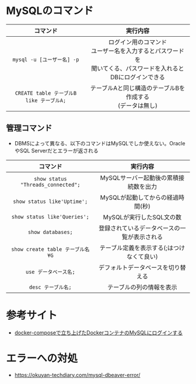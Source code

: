 # MySQLのコマンド
  
|コマンド|実行内容|
|:---:|:---:|
|`mysql -u [ユーザー名] -p`|ログイン用のコマンド</br>ユーザー名を入力するとパスワードを</br>聞いてくる、パスワードを入れるとDBにログインできる|
|`CREATE table テーブルB like テーブルA;`|テーブルAと同じ構造のテーブルBを作成する</br>(データは無し)|

## 管理コマンド
- DBMSによって異なる、以下のコマンドはMySQLでしか使えない。OracleやSQL Serverだとエラーが返される

|コマンド|実行内容|
|:---:|:---:|
|`show status "Threads_connected";`|MySQLサーバー起動後の累積接続数を出力|
|`show status like'Uptime';`|MySQLが起動してからの経過時間(秒)|
|`show status like'Queries';`|MySQLが実行したSQL文の数|
|`show databases;`|登録されているデータベースの一覧が表示される|
|`show create table テーブル名¥G`|テーブル定義を表示する(;はつけなくて良い)|
|`use データベース名;`|デフォルトデータベースを切り替える|
|`desc テーブル名;`|テーブルの列の情報を表示|





# 参考サイト
- [docker-composeで立ち上げたDockerコンテナのMySQLにログインする](https://zenn.dev/ryouzi/articles/a4fdff3c18e32a)

# エラーへの対処
- https://okuyan-techdiary.com/mysql-dbeaver-error/
